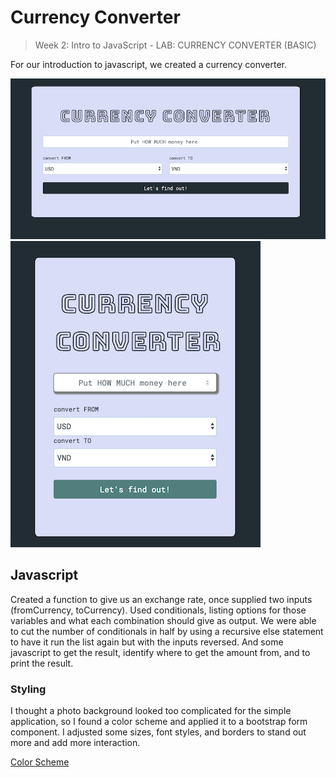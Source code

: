# Currency Converter
> Week 2: Intro to JavaScript - LAB: CURRENCY CONVERTER (BASIC)

For our introduction to javascript, we created a currency converter. 

![image](img/Currency-LG.png)
![image](img/Currency-SM.png)


## Javascript

Created a function to give us an exchange rate, once supplied two inputs (fromCurrency, toCurrency).
Used conditionals, listing options for those variables and what each combination should give as output.
We were able to cut the number of conditionals in half by using a recursive else statement to have it run the list again but with the inputs reversed.
And some javascript to get the result, identify where to get the amount from, and to print the result.

### Styling

I thought a photo background looked too complicated for the simple application, so I found a color scheme and applied it to a bootstrap form component. I adjusted some sizes, font styles, and borders to stand out more and add more interaction. 

[Color Scheme](https://coolors.co/5a7d7c-dadff7-232c33-a0c1d1-b5b2c2)


